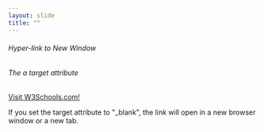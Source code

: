 ```yaml
---
layout: slide
title: "" 
---
```

###### Hyper-link to New Window 
<h6>The a target attribute</h6>

<a href="https://www.w3schools.com" target="_blank">Visit W3Schools.com!</a> 

<p>If you set the target attribute to "_blank", the link will open in a new browser window or a new tab.</p>

</body>
</html>
